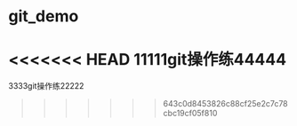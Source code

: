 # git_demo
<<<<<<< HEAD
11111git操作练44444
=======
3333git操作练22222
>>>>>>> 643c0d8453826c88cf25e2c7c78cbc19cf05f810
